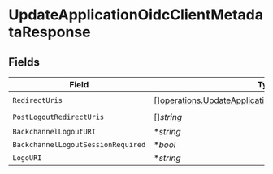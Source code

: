 # UpdateApplicationOidcClientMetadataResponse


## Fields

| Field                                                                                                                            | Type                                                                                                                             | Required                                                                                                                         | Description                                                                                                                      |
| -------------------------------------------------------------------------------------------------------------------------------- | -------------------------------------------------------------------------------------------------------------------------------- | -------------------------------------------------------------------------------------------------------------------------------- | -------------------------------------------------------------------------------------------------------------------------------- |
| `RedirectUris`                                                                                                                   | [][operations.UpdateApplicationRedirectUrisResponseUnion](../../models/operations/updateapplicationredirecturisresponseunion.md) | :heavy_check_mark:                                                                                                               | N/A                                                                                                                              |
| `PostLogoutRedirectUris`                                                                                                         | []*string*                                                                                                                       | :heavy_check_mark:                                                                                                               | N/A                                                                                                                              |
| `BackchannelLogoutURI`                                                                                                           | **string*                                                                                                                        | :heavy_minus_sign:                                                                                                               | N/A                                                                                                                              |
| `BackchannelLogoutSessionRequired`                                                                                               | **bool*                                                                                                                          | :heavy_minus_sign:                                                                                                               | N/A                                                                                                                              |
| `LogoURI`                                                                                                                        | **string*                                                                                                                        | :heavy_minus_sign:                                                                                                               | N/A                                                                                                                              |
